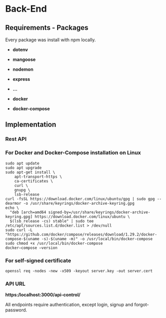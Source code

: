 # Back-End

## Requirements - Packages
Every package was install with npm locally.
* **dotenv**
* **mangoose**
* **nodemon**
* **express**
* **...**

* **docker**
* **docker-compose**

## Implementation

### Rest API

### For Docker and Docker-Compose installation on Linux
```
sudo apt update
sudo apt upgrade
sudo apt-get install \
    apt-transport-https \
    ca-certificates \
    curl \
    gnupg \
    lsb-release
curl -fsSL https://download.docker.com/linux/ubuntu/gpg | sudo gpg --dearmor -o /usr/share/keyrings/docker-archive-keyring.gpg
echo \
  "deb [arch=amd64 signed-by=/usr/share/keyrings/docker-archive-keyring.gpg] https://download.docker.com/linux/ubuntu \
  $(lsb_release -cs) stable" | sudo tee /etc/apt/sources.list.d/docker.list > /dev/null
sudo curl -L "https://github.com/docker/compose/releases/download/1.29.2/docker-compose-$(uname -s)-$(uname -m)" -o /usr/local/bin/docker-compose
sudo chmod +x /usr/local/bin/docker-compose
docker–compose –version
```

### For self-signed certificate
```
openssl req -nodes -new -x509 -keyout server.key -out server.cert
```

### API URL
**https:/localhost:3000/api-control/**

All endpoints require authentication, except login, signup and forgot-password.
